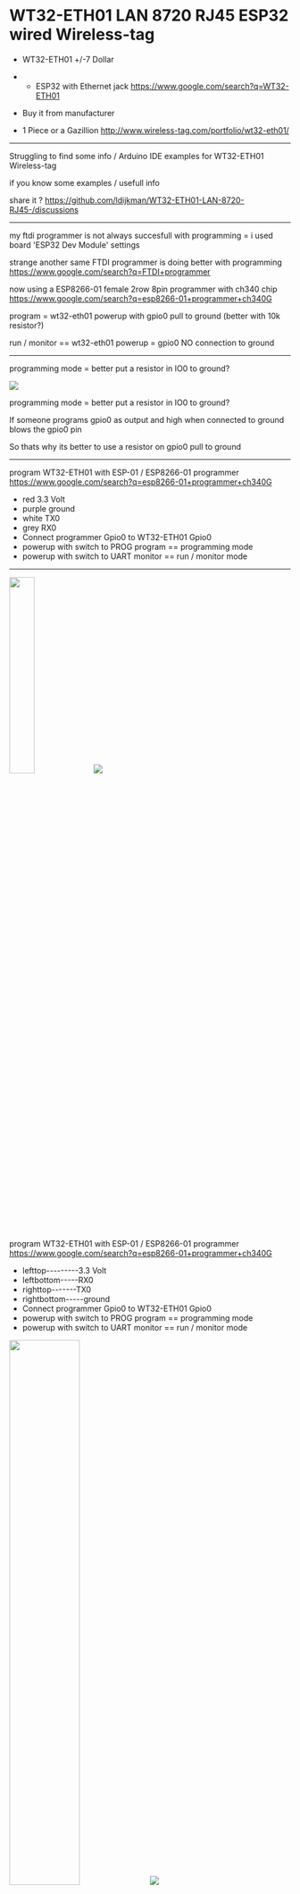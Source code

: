 # WT32-ETH01 LAN 8720 RJ45 ESP32 wired  Wireless-tag

- WT32-ETH01 +/-7 Dollar 
- - ESP32 with Ethernet jack https://www.google.com/search?q=WT32-ETH01

- Buy it from manufacturer
- 1 Piece or a Gazillion
http://www.wireless-tag.com/portfolio/wt32-eth01/
-----------

Struggling to find some info / Arduino IDE examples for WT32-ETH01 Wireless-tag

if you know some examples / usefull info 

share it ?   https://github.com/ldijkman/WT32-ETH01-LAN-8720-RJ45-/discussions

------------
my ftdi programmer is not always succesfull with programming = i used board 'ESP32 Dev Module' settings

strange another same FTDI programmer is doing better with programming https://www.google.com/search?q=FTDI+programmer

now using a ESP8266-01 female 2row 8pin programmer with ch340 chip https://www.google.com/search?q=esp8266-01+programmer+ch340G



program = wt32-eth01 powerup with gpio0 pull to ground (better with 10k resistor?)

run / monitor == wt32-eth01 powerup = gpio0 NO connection to ground


--------------
programming mode = better put a resistor in IO0 to ground?

<img src="https://github.com/ldijkman/WT32-ETH01-LAN-8720-RJ45-/blob/main/wt32prog.jpg">

programming mode = better put a resistor in IO0 to ground?

If someone programs gpio0 as output and high when connected to ground blows the gpio0 pin

So thats why its better to use a resistor on gpio0 pull to ground

--------------

program WT32-ETH01 with ESP-01 / ESP8266-01 programmer https://www.google.com/search?q=esp8266-01+programmer+ch340G

- red      3.3 Volt
- purple   ground
- white    TX0
- grey     RX0
- Connect programmer Gpio0 to WT32-ETH01 Gpio0 
- powerup with switch to PROG program == programming mode
- powerup with switch to UART monitor == run / monitor mode
--------

<img src="https://github.com/ldijkman/WT32-ETH01-LAN-8720-RJ45-/blob/main/esp8266-01-ch340g-programmer.jpg" width="30%" height="30%"><img src="https://github.com/ldijkman/WT32-ETH01-LAN-8720-RJ45-/blob/main/eps8266-01-pinout.png">

program WT32-ETH01 with ESP-01 / ESP8266-01 programmer https://www.google.com/search?q=esp8266-01+programmer+ch340G

- lefttop---------3.3 Volt
- leftbottom-----RX0
- righttop-------TX0
- rightbottom-----ground
- Connect programmer Gpio0 to WT32-ETH01 Gpio0 
- powerup with switch to PROG program == programming mode
- powerup with switch to UART monitor == run / monitor mode

<img src="https://github.com/ldijkman/WT32-ETH01-LAN-8720-RJ45-/blob/main/wt32-eth01-esp01-programmer.png" width="50%" height="50%"><img src="https://github.com/ldijkman/WT32-ETH01-LAN-8720-RJ45-/blob/main/eps8266-01-pinout.png">

- usb to esp-01 adapter programmer
- Hmmm, looks like no resistor switch gpio0 to ground  
- https://github.com/ldijkman/WT32-ETH01-LAN-8720-RJ45-/blob/main/USB%20to%20ESP-01%20Adapter%20schematic.pdf


--------------------

<img src="https://github.com/ldijkman/WT32-ETH01-LAN-8720-RJ45-/blob/main/WT32_ETH01.png">

poor documentation, why no mention of what is analog pins in pinout

chip used wt32-s1 http://www.wireless-tag.com/portfolio/wt32-s1/

more i/o info wt32-s1 https://github.com/ldijkman/WT32-ETH01-LAN-8720-RJ45-/blob/main/WT32-S1-DataSheet-V1.1.pdf

schematic https://github.com/ldijkman/WT32-ETH01-LAN-8720-RJ45-/blob/main/WT32_ETH01_V2.schematic.pdf

<img src="https://github.com/ldijkman/WT32-ETH01-LAN-8720-RJ45-/blob/main/WT32-ETH01_pinout.jpg">


--------


# Arduino IDE WT32-ETH01 ino files  on  this github
---------
things to try

test a rotary encoder, maybe use the 3 input only pins? (or maybe make a nano i2c rotary encoder)

- get some more i/o
- i2c PCF8574 i/o expander  https://www.google.com/search?q=PCF8574+IO+expander
- PCF8574 rotary encoder https://youtu.be/GqKjo0lKVVk

- Arduino IDE examples

- connect to google.com and display HTML source of google.com on serial monitor
- - https://github.com/ldijkman/WT32-ETH01-LAN-8720-RJ45-/blob/main/wt32-eth01-wired-google.com-test.ino

- example DHCP webserver with AJAX
- - https://github.com/ldijkman/WT32-ETH01-LAN-8720-RJ45-/blob/main/WT32-ETH01-wired-webserver-dhcp.ino

- example i2c connection == Done & tested 
- - https://github.com/ldijkman/WT32-ETH01-LAN-8720-RJ45-/blob/main/WT32-ETH01-i2c-BME280-DS3231.ino

- test example howto connect i2c and SD card reader/writer
- - https://github.com/ldijkman/WT32-ETH01-LAN-8720-RJ45-/blob/main/not-tested-code/sdcard-i2c-bme280-ds3231-wt32-eth01.ino

-----------
## Install the ESP32 Board in Arduino IDE in less than 1 minute (Win, Mac, Linux)
- https://youtu.be/mBaS3YnqDaU
- - https://randomnerdtutorials.com/installing-the-esp32-board-in-arduino-ide-windows-instructions/
- - - https://dl.espressif.com/dl/package_esp32_index.json, http://arduino.esp8266.com/stable/package_esp8266com_index.json
-
- Board settings i used
<img src="https://github.com/ldijkman/WT32-ETH01-LAN-8720-RJ45-/blob/main/Board_Settings.png">

-------------
Less Wires => power over ethernet cable is not included on WT32-ETH01, but you can D.I.Y. 
- Do It YourSelf

10 Euro PoE power over ethernet injector https://www.google.com/search?q=PoE+injector

3 Euro PoE power over ethernet splitter 5v  https://www.google.com/search?q=PoE+splitter+5v



-----------------

replace the arduino mega with ethernetshield http://arduino.tk:8888/HC.htm?file=27-3-21.CSV

the mega2560 with uno/mega ethernetshield W5100 did not work with cheap longer ethernet cables

the WT32-ETH01 works with cheap longer ethernet cables


---------------

## A Penny for Sharing My Thoughts?
www.paypal.me/LDijkman


